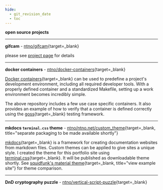 ```yaml
---
hide:
  - git_revision_date
  - toc
---
```


**open source projects**

<hr>

**gifcam** - [ntno/gifcam](https://github.com/ntno/gifcam){target=_blank}  

please see [project page](/electronics/gifcam) for details  
<hr>

**docker containers** - [ntno/docker-containers](https://github.com/ntno/docker-containers){target=_blank}  

[Docker containers](https://docs.docker.com/get-started/overview/){target=_blank} can be used to predefine a project's development environment, including all required developer tools.  With a properly defined container and a standardized Makefile, setting up a work environment becomes incredibly simple.  

The above repository includes a few use case specific containers.  It also provides an example of how to verify that a container is defined correctly using the [goss](https://github.com/aelsabbahy/goss){target=_blank} testing framework.  
<hr>

**mkdocs `terminal.css` theme** - [ntno/ntno.net/custom_theme](https://github.com/ntno/ntno.net/tree/main/custom_theme){target=_blank, title="separate packaging to be made available shortly"}  

[mkdocs](https://www.mkdocs.org/){target=_blank} is a framework for creating documentation websites from markdown files.  Custom themes can be applied to give sites a unique style.  I created the theme for this portfolio site using [terminal.css](https://github.com/Gioni06/terminal.css){target=_blank}.  It will be published as downloadable theme shortly.  See [squidfunk's material theme](https://squidfunk.github.io/mkdocs-material/getting-started/){target=_blank, title="view example site"} for theme comparison.
<hr>

**DnD cryptography puzzle** - [ntno/vertical-script-puzzle](https://github.com/ntno/vertical-script-puzzle){target=_blank}  
